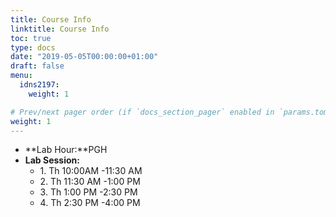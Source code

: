 ```yaml
---
title: Course Info
linktitle: Course Info
toc: true
type: docs
date: "2019-05-05T00:00:00+01:00"
draft: false
menu:
  idns2197:
    weight: 1

# Prev/next pager order (if `docs_section_pager` enabled in `params.toml`)
weight: 1
---
```


*   **Lab Hour:**PGH 
*   **Lab Session:**
    *   1\. Th 10:00AM -11:30 AM
    *   2\. Th 11:30 AM -1:00 PM
    *   3\. Th 1:00 PM -2:30 PM
    *   4\. Th 2:30 PM -4:00 PM